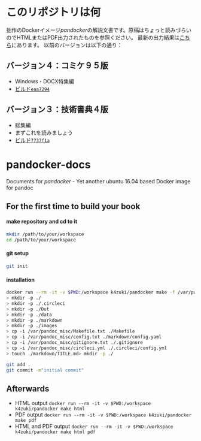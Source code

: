 # このリポジトリは何
拙作のDockerイメージ*pandocker*の解説文書です。原稿はちょっと読みづらいのでHTMLまたはPDF出力されたものを参照ください。
最新の出力結果は[こちら](https://github.com/pandocker/pandocker-docs/releases/latest)にあります。
以前のバージョンは以下の通り：

## バージョン４：コミケ９５版

- Windows・DOCX特集編
- [ビルド`eaa7294`](https://github.com/pandocker/pandocker-docs/releases/tag/build-Dec-27-2018-eaa7294)

## バージョン３：技術書典４版

- 総集編
- まずこれを読みましょう
- [ビルド`7737f1a`](https://github.com/pandocker/pandocker-docs/releases/tag/build-7737f1a)

# pandocker-docs
Documents for _pandocker_ - Yet another ubuntu 16.04 based Docker image for pandoc

## For the first time to build your book
#### make repository and cd to it
```sh
mkdir /path/to/your/workspace
cd /path/to/your/workspace
```

#### git setup
```sh
git init
```

#### installation
```sh
docker run --rm -it -v $PWD:/workspace k4zuki/pandocker make -f /var/pandoc_misc/Makefile init
> mkdir -p ./
> mkdir -p ./.circleci
> mkdir -p ./Out
> mkdir -p ./data
> mkdir -p ./markdown
> mkdir -p ./images
> cp -i /var/pandoc_misc/Makefile.txt ./Makefile
> cp -i /var/pandoc_misc/config.txt ./markdown/config.yaml
> cp -i /var/pandoc_misc/gitignore.txt ./.gitignore
> cp -i /var/pandoc_misc/circleci.yml ./.circleci/config.yml
> touch ./markdown/TITLE.md> mkdir -p ./

git add .
git commit -m"initial commit"
```

## Afterwards

- HTML output `docker run --rm -it -v $PWD:/workspace k4zuki/pandocker make html`
- PDF output `docker run --rm -it -v $PWD:/workspace k4zuki/pandocker make pdf`
- HTML and PDF output `docker run --rm -it -v $PWD:/workspace k4zuki/pandocker make html pdf`
